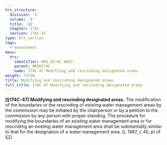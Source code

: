 ```yaml
---
hrs_structure:
  division: '1'
  volume: '3'
  title: '12'
  chapter: 174C
  section: 174C-47
type: hrs_section
tags:
  - Government
menu:
  hrs:
    identifier: HRS_0174C-0047
    parent: HRS0174C
    name: 174C-47 Modifying and rescinding designated areas
weight: 72150
title: Modifying and rescinding designated areas
full_title: 174C-47 Modifying and rescinding designated areas
---
```

**[§174C-47] Modifying and rescinding designated areas.** The modification of the boundaries or the rescinding of existing water management areas by the commission may be initiated by the chairperson or by a petition to the commission by any person with proper standing. The procedure for modifying the boundaries of an existing water management area or for rescinding an existing water management area shall be substantially similar to that for the designation of a water management area. [L 1987, c 45, pt of §2]